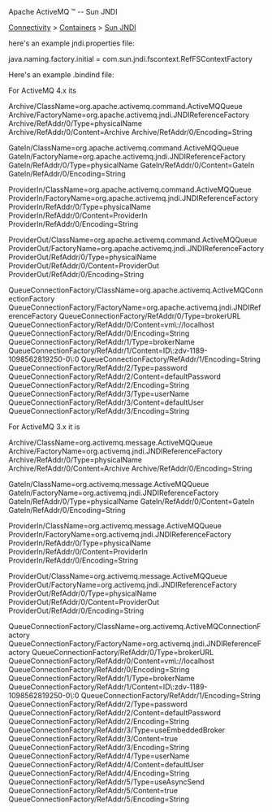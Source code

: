 Apache ActiveMQ ™ -- Sun JNDI 

[Connectivity](connectivity.md) > [Containers](Connectivity/containers.md) > [Sun JNDI](Connectivity/ContainersConnectivity/Containers/Connectivity/Containers/sun-jndi.md)


here's an example jndi.properties file:

java.naming.factory.initial = com.sun.jndi.fscontext.RefFSContextFactory

Here's an example .bindind file:

For ActiveMQ 4.x its

Archive/ClassName=org.apache.activemq.command.ActiveMQQueue
Archive/FactoryName=org.apache.activemq.jndi.JNDIReferenceFactory
Archive/RefAddr/0/Type=physicalName
Archive/RefAddr/0/Content=Archive
Archive/RefAddr/0/Encoding=String

GateIn/ClassName=org.apache.activemq.command.ActiveMQQueue
GateIn/FactoryName=org.apache.activemq.jndi.JNDIReferenceFactory
GateIn/RefAddr/0/Type=physicalName
GateIn/RefAddr/0/Content=GateIn
GateIn/RefAddr/0/Encoding=String

ProviderIn/ClassName=org.apache.activemq.command.ActiveMQQueue
ProviderIn/FactoryName=org.apache.activemq.jndi.JNDIReferenceFactory
ProviderIn/RefAddr/0/Type=physicalName
ProviderIn/RefAddr/0/Content=ProviderIn
ProviderIn/RefAddr/0/Encoding=String

ProviderOut/ClassName=org.apache.activemq.command.ActiveMQQueue
ProviderOut/FactoryName=org.apache.activemq.jndi.JNDIReferenceFactory
ProviderOut/RefAddr/0/Type=physicalName
ProviderOut/RefAddr/0/Content=ProviderOut
ProviderOut/RefAddr/0/Encoding=String

QueueConnectionFactory/ClassName=org.apache.activemq.ActiveMQConnectionFactory
QueueConnectionFactory/FactoryName=org.apache.activemq.jndi.JNDIReferenceFactory
QueueConnectionFactory/RefAddr/0/Type=brokerURL
QueueConnectionFactory/RefAddr/0/Content=vm\\://localhost
QueueConnectionFactory/RefAddr/0/Encoding=String
QueueConnectionFactory/RefAddr/1/Type=brokerName
QueueConnectionFactory/RefAddr/1/Content=ID\\:zdv-1189-1098562819250-0\\:0
QueueConnectionFactory/RefAddr/1/Encoding=String
QueueConnectionFactory/RefAddr/2/Type=password
QueueConnectionFactory/RefAddr/2/Content=defaultPassword
QueueConnectionFactory/RefAddr/2/Encoding=String
QueueConnectionFactory/RefAddr/3/Type=userName
QueueConnectionFactory/RefAddr/3/Content=defaultUser
QueueConnectionFactory/RefAddr/3/Encoding=String

For ActiveMQ 3.x it is

Archive/ClassName=org.activemq.message.ActiveMQQueue
Archive/FactoryName=org.activemq.jndi.JNDIReferenceFactory
Archive/RefAddr/0/Type=physicalName
Archive/RefAddr/0/Content=Archive
Archive/RefAddr/0/Encoding=String

GateIn/ClassName=org.activemq.message.ActiveMQQueue
GateIn/FactoryName=org.activemq.jndi.JNDIReferenceFactory
GateIn/RefAddr/0/Type=physicalName
GateIn/RefAddr/0/Content=GateIn
GateIn/RefAddr/0/Encoding=String

ProviderIn/ClassName=org.activemq.message.ActiveMQQueue
ProviderIn/FactoryName=org.activemq.jndi.JNDIReferenceFactory
ProviderIn/RefAddr/0/Type=physicalName
ProviderIn/RefAddr/0/Content=ProviderIn
ProviderIn/RefAddr/0/Encoding=String

ProviderOut/ClassName=org.activemq.message.ActiveMQQueue
ProviderOut/FactoryName=org.activemq.jndi.JNDIReferenceFactory
ProviderOut/RefAddr/0/Type=physicalName
ProviderOut/RefAddr/0/Content=ProviderOut
ProviderOut/RefAddr/0/Encoding=String

QueueConnectionFactory/ClassName=org.activemq.ActiveMQConnectionFactory
QueueConnectionFactory/FactoryName=org.activemq.jndi.JNDIReferenceFactory
QueueConnectionFactory/RefAddr/0/Type=brokerURL
QueueConnectionFactory/RefAddr/0/Content=vm\\://localhost
QueueConnectionFactory/RefAddr/0/Encoding=String
QueueConnectionFactory/RefAddr/1/Type=brokerName
QueueConnectionFactory/RefAddr/1/Content=ID\\:zdv-1189-1098562819250-0\\:0
QueueConnectionFactory/RefAddr/1/Encoding=String
QueueConnectionFactory/RefAddr/2/Type=password
QueueConnectionFactory/RefAddr/2/Content=defaultPassword
QueueConnectionFactory/RefAddr/2/Encoding=String
QueueConnectionFactory/RefAddr/3/Type=useEmbeddedBroker
QueueConnectionFactory/RefAddr/3/Content=true
QueueConnectionFactory/RefAddr/3/Encoding=String
QueueConnectionFactory/RefAddr/4/Type=userName
QueueConnectionFactory/RefAddr/4/Content=defaultUser
QueueConnectionFactory/RefAddr/4/Encoding=String
QueueConnectionFactory/RefAddr/5/Type=useAsyncSend
QueueConnectionFactory/RefAddr/5/Content=true
QueueConnectionFactory/RefAddr/5/Encoding=String

